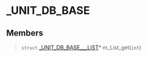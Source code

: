 # _UNIT_DB_BASE
 
## Members
 
> `struct` [_UNIT_DB_BASE___LIST](lua/classes/_UNIT_DB_BASE___LIST.md)* m_List_get(`int`)
 
